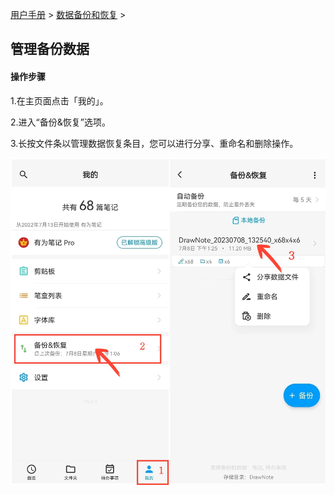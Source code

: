 [用户手册](/dragonnest/drawnote/manual) > [数据备份和恢复](/dragonnest/drawnote/manual/data_backup_and_recovery) >

管理备份数据
---
#### 操作步骤

1.在主页面点击「我的」。

2.进入“备份&恢复”选项。

3.长按文件条以管理数据恢复条目，您可以进行分享、重命名和删除操作。


![](imgs/manage_backup_data.png)